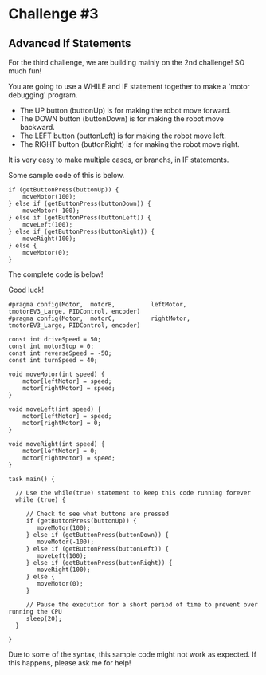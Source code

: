 # Challenge #3
## Advanced If Statements

For the third challenge, we are building mainly on the 2nd challenge! SO much fun!

You are going to use a WHILE and IF statement together to make a 'motor debugging' program.
  - The UP button (buttonUp) is for making the robot move forward.
  - The DOWN button (buttonDown) is for making the robot move backward.
  - The LEFT button (buttonLeft) is for making the robot move left.
  - The RIGHT button (buttonRight) is for making the robot move right.

It is very easy to make multiple cases, or branchs, in IF statements.

Some sample code of this is below.

```
if (getButtonPress(buttonUp)) {
    moveMotor(100);
} else if (getButtonPress(buttonDown)) {
    moveMotor(-100);
} else if (getButtonPress(buttonLeft)) {
    moveLeft(100);
} else if (getButtonPress(buttonRight)) {
    moveRight(100);
} else {
    moveMotor(0);
}

```

The complete code is below!

Good luck!

```
#pragma config(Motor,  motorB,          leftMotor,     tmotorEV3_Large, PIDControl, encoder)
#pragma config(Motor,  motorC,          rightMotor,    tmotorEV3_Large, PIDControl, encoder)

const int driveSpeed = 50;
const int motorStop = 0;
const int reverseSpeed = -50;
const int turnSpeed = 40;

void moveMotor(int speed) {
	motor[leftMotor] = speed;
	motor[rightMotor] = speed;
}

void moveLeft(int speed) {
	motor[leftMotor] = speed;
	motor[rightMotor] = 0;
}

void moveRight(int speed) {
	motor[leftMotor] = 0;
	motor[rightMotor] = speed;
}

task main() {

  // Use the while(true) statement to keep this code running forever
  while (true) {
     
     // Check to see what buttons are pressed
     if (getButtonPress(buttonUp)) {
    	moveMotor(100);
     } else if (getButtonPress(buttonDown)) {
        moveMotor(-100);
     } else if (getButtonPress(buttonLeft)) {
        moveLeft(100);
     } else if (getButtonPress(buttonRight)) {
        moveRight(100);
     } else {
        moveMotor(0);
     }
     
     // Pause the execution for a short period of time to prevent over running the CPU
     sleep(20);
  }

}
```

Due to some of the syntax, this sample code might not work as expected. If this happens, please ask me for help!
